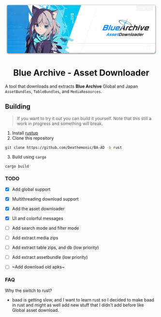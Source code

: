 <div align="center">
  <img src="resources/github/archive.png" width="500px" alt="logo">
  <h1>Blue Archive - Asset Downloader</h1>
</div>

A tool that downloads and extracts **Blue Archive** Global and Japan `AssetBundles`, `TableBundles`, and `MediaResources`.

## Building
> If you want to try it out you can build it yourself. Note that this still a work in progress and something will break.

1. Install [rustup](https://rustup.rs)
2. Clone this repository
```sh
git clone https://github.com/Deathemonic/BA-AD -b rust
```
3. Build using `cargo`
```sh
cargo build
```


### TODO
- [X] Add global support
- [X] Multithreading download support
- [X] Add the asset downloader
- [X] UI and colorful messages
- [ ] Add search mode and filter mode
- [ ] Add extract media zips
- [ ] Add extract table zips, and db (low priority)
- [ ] Add extract assetbundle (low priority)
- [ ] ~Add download old apks~


### FAQ


Why the switch to rust?
- baad is getting slow, and I want to learn rust so I decided to make baad in rust and might as well add new stuff that I didn't add before like Global asset download.
